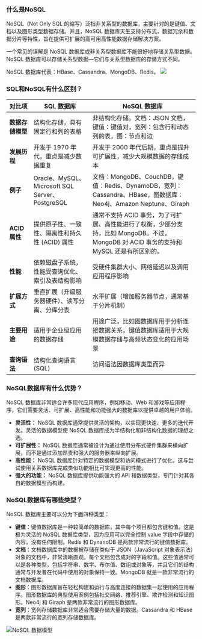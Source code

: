 ### 什么是NoSQL
NoSQL（Not Only SQL 的缩写）泛指非关系型的数据库，主要针对的是键值、文档以及图形类型数据存储。并且，NoSQL 数据库天生支持分布式，数据冗余和数据分片等特性，旨在提供可扩展的高可用高性能数据存储解决方案。

一个常见的误解是 NoSQL 数据库或非关系型数据库不能很好地存储关系型数据。NoSQL 数据库可以存储关系型数据—它们与关系型数据库的存储方式不同。

NoSQL 数据库代表：HBase、Cassandra、MongoDB、Redis。
![](https://oss.javaguide.cn/github/javaguide/database/mongodb/sql-nosql-tushi.png)

### SQL和NoSQL有什么区别？
| 对比项 | SQL 数据库 | NoSQL 数据库 |
|---|---|---|
| **数据存储模型** | 结构化存储，具有固定行和列的表格 | 非结构化存储。文档：JSON 文档，键值：键值对，宽列：包含行和动态列的表，图：节点和边 |
| **发展历程** | 开发于 1970 年代，重点是减少数据重复 | 开发于 2000 年代后期，重点是提升可扩展性，减少大规模数据的存储成本 |
| **例子** | Oracle、MySQL、Microsoft SQL Server、PostgreSQL | 文档：MongoDB、CouchDB，键值：Redis、DynamoDB，宽列：Cassandra、HBase，图数据库：Neo4j、Amazon Neptune、Giraph |
| **ACID 属性** | 提供原子性、一致性、隔离性和持久性 (ACID) 属性 | 通常不支持 ACID 事务，为了可扩展、高性能进行了权衡，少部分支持，比如 MongoDB。不过，MongoDB 对 ACID 事务的支持和 MySQL 还是有所区别的。 |
| **性能** | 依赖磁盘子系统，性能受查询优化、索引及表结构影响 | 受硬件集群大小、网络延迟以及调用应用程序影响 |
| **扩展方式** | 垂直扩展（升级服务器硬件）、读写分离、分库分表 | 水平扩展（增加服务器节点，通常基于分片机制） |
| **主要用途** | 适用于企业级应用的数据存储 | 用途广泛，比如图数据库用于分析连接数据关系，键值数据库适用于大规模数据存储与高频状态变化的应用场景 |
| **查询语法** | 结构化查询语言 (SQL) | 访问语法因数据库类型而异 |

### NoSQL数据库有什么优势？
NoSQL 数据库非常适合许多现代应用程序，例如移动、Web 和游戏等应用程序，它们需要灵活、可扩展、高性能和功能强大的数据库以提供卓越的用户体验。

- **灵活性：** NoSQL 数据库通常提供灵活的架构，以实现更快速、更多的迭代开发。灵活的数据模型使 NoSQL 数据库成为半结构化和非结构化数据的理想之选。
- **可扩展性：** NoSQL 数据库通常被设计为通过使用分布式硬件集群来横向扩展，而不是通过添加昂贵和强大的服务器来纵向扩展。
- **高性能：** NoSQL 数据库针对特定的数据模型和访问模式进行了优化，这与尝试使用关系数据库完成类似功能相比可实现更高的性能。
- **强大的功能：** NoSQL 数据库提供功能强大的 API 和数据类型，专门针对其各自的数据模型而构建。

### NoSQL数据库有哪些类型？
NoSQL 数据库主要可以分为下面四种类型：

- **键值**：键值数据库是一种较简单的数据库，其中每个项目都包含键和值。这是极为灵活的 NoSQL 数据库类型，因为应用可以完全控制 value 字段中存储的内容，没有任何限制。Redis 和 DynanoDB 是两款非常流行的键值数据库。
- **文档**：文档数据库中的数据被存储在类似于 JSON（JavaScript 对象表示法）对象的文档中，非常清晰直观。每个文档包含成对的字段和值。这些值通常可以是各种类型，包括字符串、数字、布尔值、数组或对象等，并且它们的结构通常与开发者在代码中使用的对象保持一致。MongoDB 就是一款非常流行的文档数据库。
- **图形**：图形数据库旨在轻松构建和运行与高度连接的数据集一起使用的应用程序。图形数据库的典型使用案例包括社交网络、推荐引擎、欺诈检测和知识图形。Neo4j 和 Giraph 是两款非常流行的图形数据库。
- **宽列**：宽列存储数据库非常适合需要存储大量的数据。Cassandra 和 HBase 是两款非常流行的宽列存储数据库。

![NoSQL 数据模型](https://oss.javaguide.cn/github/javaguide/database/mongodb/types-of-nosql-datastores.png)